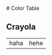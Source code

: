 <link rel="stylesheet" href="../../css/color/color-table.css"/>
# Color Table

## Crayola


<table id="table"><colgroup id="colgroup"></colgroup><tr><td>haha</td><td>hehe</td></tr></table>
<script type="module">
import { crayola_colors } from '../../js/color/defs.js';
import { create_table } from '../../js/color/gen-table.js';
create_table(table, colgroup, crayola_colors, 6);
</script>
